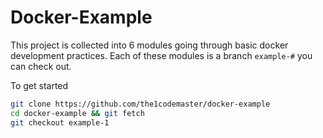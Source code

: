 # Docker-Example

This project is collected into 6 modules going through basic docker
development practices. Each of these modules is a branch `example-#`
you can check out.

To get started

```sh
git clone https://github.com/the1codemaster/docker-example
cd docker-example && git fetch
git checkout example-1
```
